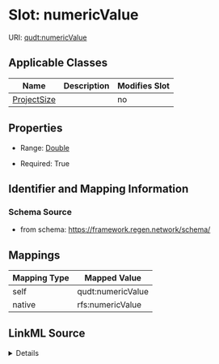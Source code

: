 

# Slot: numericValue

URI: [qudt:numericValue](http://qudt.org/schema/qudt/numericValue)



<!-- no inheritance hierarchy -->





## Applicable Classes

| Name | Description | Modifies Slot |
| --- | --- | --- |
| [ProjectSize](ProjectSize.md) |  |  no  |







## Properties

* Range: [Double](Double.md)

* Required: True





## Identifier and Mapping Information







### Schema Source


* from schema: https://framework.regen.network/schema/




## Mappings

| Mapping Type | Mapped Value |
| ---  | ---  |
| self | qudt:numericValue |
| native | rfs:numericValue |




## LinkML Source

<details>
```yaml
name: numericValue
from_schema: https://framework.regen.network/schema/
rank: 1000
slot_uri: qudt:numericValue
alias: numericValue
owner: ProjectSize
domain_of:
- ProjectSize
range: double
required: true

```
</details>
